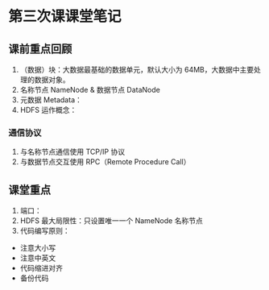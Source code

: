  # 第三次课课堂笔记



## 课前重点回顾

1. （数据）块：大数据最基础的数据单元，默认大小为 64MB，大数据中主要处理的数据对象。
2. 名称节点 NameNode & 数据节点 DataNode
4. 元数据 Metadata：
5. HDFS 运作概念：



### 通信协议

1. 与名称节点通信使用 TCP/IP 协议
2. 与数据节点交互使用 RPC（Remote Procedure Call）



## 课堂重点

1. 端口：
2. HDFS 最大局限性：只设置唯一一个 NameNode 名称节点
3. 代码编写原则：

- 注意大小写
- 注意中英文
- 代码缩进对齐
- 备份代码